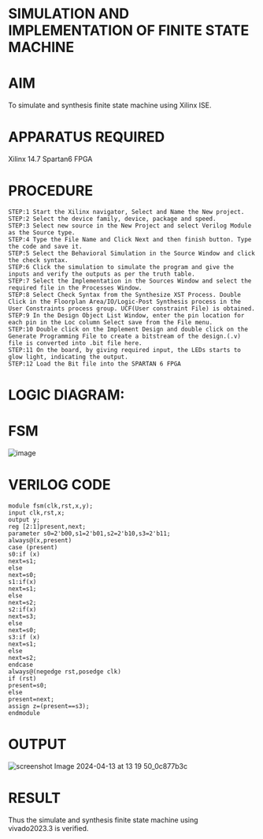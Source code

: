 # SIMULATION AND IMPLEMENTATION OF FINITE STATE MACHINE

# AIM
To simulate and synthesis finite state machine using Xilinx ISE.

# APPARATUS REQUIRED
Xilinx 14.7  Spartan6 FPGA

# PROCEDURE
```
STEP:1 Start the Xilinx navigator, Select and Name the New project.
STEP:2 Select the device family, device, package and speed. 
STEP:3 Select new source in the New Project and select Verilog Module as the Source type. 
STEP:4 Type the File Name and Click Next and then finish button. Type the code and save it. 
STEP:5 Select the Behavioral Simulation in the Source Window and click the check syntax. 
STEP:6 Click the simulation to simulate the program and give the inputs and verify the outputs as per the truth table. 
STEP:7 Select the Implementation in the Sources Window and select the required file in the Processes Window. 
STEP:8 Select Check Syntax from the Synthesize XST Process. Double Click in the Floorplan Area/IO/Logic-Post Synthesis process in the User Constraints process group. UCF(User constraint File) is obtained. 
STEP:9 In the Design Object List Window, enter the pin location for each pin in the Loc column Select save from the File menu. 
STEP:10 Double click on the Implement Design and double click on the Generate Programming File to create a bitstream of the design.(.v) file is converted into .bit file here. 
STEP:11 On the board, by giving required input, the LEDs starts to glow light, indicating the output.
STEP:12 Load the Bit file into the SPARTAN 6 FPGA 
```

# LOGIC DIAGRAM:
# FSM

![image](https://github.com/navaneethans/VLSI-LAB-EXP-5/assets/6987778/34ec5d63-2b3b-4511-81ef-99f4572d5869)

# VERILOG CODE
```
module fsm(clk,rst,x,y);
input clk,rst,x;
output y;
reg [2:1]present,next;
parameter s0=2'b00,s1=2'b01,s2=2'b10,s3=2'b11;
always@(x,present)
case (present)
s0:if (x)
next=s1;
else
next=s0;
s1:if(x)
next=s1;
else
next=s2;
s2:if(x)
next=s3;
else
next=s0;
s3:if (x)
next=s1;
else
next=s2;
endcase
always@(negedge rst,posedge clk)
if (rst)
present=s0;
else
present=next;
assign z=(present==s3);
endmodule
```

# OUTPUT

![screenshot Image 2024-04-13 at 13 19 50_0c877b3c](https://github.com/Mohanraj7896/VLSI-LAB-EXP-5/assets/166592482/32a0a3e0-9786-4c39-ae2b-0d03d03f11b4)

# RESULT
Thus the simulate and synthesis finite state machine using vivado2023.3 is verified.
